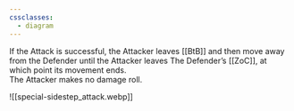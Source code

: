 ```yaml
---
cssclasses:
  - diagram
---
```

If the Attack is successful, the Attacker leaves [[BtB]] and then move away from the Defender until the Attacker leaves The Defender’s [[ZoC]], at which point its movement ends.  
The Attacker makes no damage roll.  

![[special-sidestep_attack.webp]]